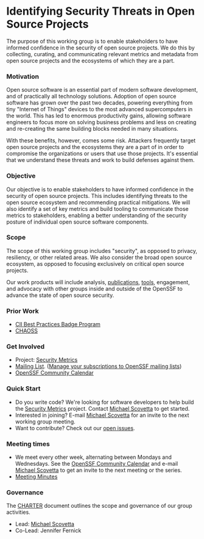 # Identifying Security Threats in Open Source Projects

The purpose of this working group is to enable stakeholders to have informed
confidence in the security of open source projects. We do this by collecting,
curating, and communicating relevant metrics and metadata from open source
projects and the ecosystems of which they are a part.

### Motivation

Open source software is an essential part of modern software development, and
of practically all technology solutions. Adoption of open source software has
grown over the past two decades, powering everything from tiny "Internet of
Things" devices to the most advanced supercomputers in the world. This has led
to enormous productivity gains, allowing software engineers to focus more on
solving business problems and less on creating and re-creating the same
building blocks needed in many situations.

With these benefits, however, comes some risk. Attackers frequently target
open source projects and the ecosystems they are a part of in order to 
compromise the organizations or users that use those projects. It's
essential that we understand these threats and work to build defenses against
them.

### Objective

Our objective is to enable stakeholders to have informed confidence in the
security of open source projects. This includes identifying threats to the
open source ecosystem and recommending practical mitigations. We will also
identify a set of key metrics and build tooling to communicate those metrics
to stakeholders, enabling a better understanding of the security posture of
individual open source software components.

### Scope

The scope of this working group includes "security", as opposed to privacy,
resiliency, or other related areas. We also consider the broad open source
ecosystem, as opposed to focusing exclusively on critical open source projects.

Our work products will include analysis,
[publications](https://github.com/ossf/wg-identifying-security-threats/blob/main/publications/threats-risks-mitigations/v1.1/Threats%2C%20Risks%2C%20and%20Mitigations%20in%20the%20Open%20Source%20Ecosystem%20-%20v1.1.pdf),
[tools](https://github.com/ossf/Project-Security-Metrics), engagement, and
advocacy with other groups inside and outside of the OpenSSF to advance the
state of open source security.

### Prior Work

* [CII Best Practices Badge Program](https://bestpractices.coreinfrastructure.org/)
* [CHAOSS](https://chaoss.community)

### Get Involved

* Project: [Security Metrics](https://github.com/ossf/Project-Security-Metrics)
* [Mailing List](https://lists.openssf.org/g/openssf-wg-security-threats).
  ([Manage your subscriptions to OpenSSF mailing lists](https://lists.openssf.org/g/main/subgroups))
* [OpenSSF Community Calendar](https://calendar.google.com/calendar?cid=czYzdm9lZmhwNWk5cGZsdGI1cTY3bmdwZXNAZ3JvdXAuY2FsZW5kYXIuZ29vZ2xlLmNvbQ)

### Quick Start

* Do you write code? We're looking for software developers to help build the
  [Security Metrics](https://github.com/ossf/Project-Security-Metrics)
  project. Contact [Michael Scovetta](mailto:michael.scovetta@microsoft.com)
  to get started.
* Interested in joining? E-mail
  [Michael Scovetta](mailto:michael.scovetta@microsoft.com) for an invite to
  the next working group meeting.
* Want to contribute? Check out our
  [open issues](https://github.com/ossf/wg-identifying-security-threats/issues).

### Meeting times

* We meet every other week, alternating between Mondays and Wednesdays. See the
  [OpenSSF Community Calendar](https://calendar.google.com/calendar?cid=czYzdm9lZmhwNWk5cGZsdGI1cTY3bmdwZXNAZ3JvdXAuY2FsZW5kYXIuZ29vZ2xlLmNvbQ)
  and e-mail [Michael Scovetta](mailto:michael.scovetta@microsoft.com) to get
  an invite to the next meeting or the series.
* [Meeting Minutes](https://docs.google.com/document/d/1AfI0S6VjBCO0ZkULCYZGHuzzW8TPqO3zYxRjzmKvUB4/edit?usp=sharing)

### Governance

The [CHARTER](https://github.com/ossf/wg-identifying-security-threats/blob/main/CHARTER.md)
document outlines the scope and governance of our group activities.

* Lead: [Michael Scovetta](mailto:michael.scovetta@microsoft.com)
* Co-Lead: Jennifer Fernick
